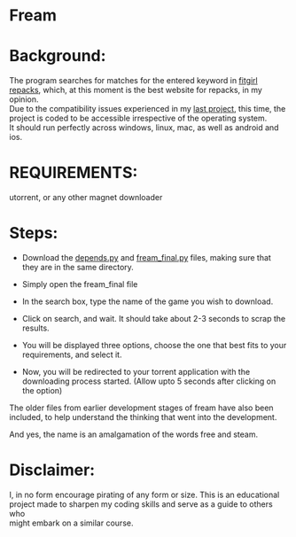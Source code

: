 # Fream

# Background:
The program searches for matches for the entered keyword in [fitgirl repacks](https://fitgirl-repacks.site/), which, at this moment is the best website for repacks, in my opinion.  
Due to the compatibility issues experienced in my [last project](https://github.com/Sowoul/BoredFlix), this time, the project is coded to be accessible irrespective of the operating system.  
It should run perfectly across windows, linux, mac, as well as android and ios.  
  
# REQUIREMENTS:  
  utorrent, or any other magnet downloader  
   
# Steps:  
- Download the [depends.py](https://github.com/Sowoul/fream/blob/main/depends.py) and [fream_final.py](https://github.com/Sowoul/fream/blob/main/fream_final.py) files, making sure that they are in the same directory.  
  
- Simply open the fream_final file  

- In the search box, type the name of the game you wish to download.    
  
- Click on search, and wait. It should take about 2-3 seconds to scrap the results.  

- You will be displayed three options, choose the one that best fits to your requirements, and select it.  
  
- Now, you will be redirected to your torrent application with the downloading process started. (Allow upto 5 seconds after clicking on the option)  
   

The older files from earlier development stages of fream have also been included, to help understand the thinking that went into the development.  

And yes, the name is an amalgamation of the words free and steam.  

# Disclaimer:  
I, in no form encourage pirating of any form or size. This is an educational project made to sharpen my coding skills and serve as a guide to others who  
might embark on a similar course.
